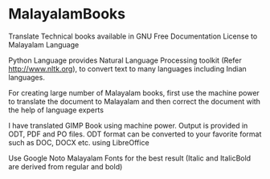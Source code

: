 # MalayalamBooks

Translate Technical books available in GNU Free Documentation License to Malayalam Language


Python Language provides Natural Language Processing toolkit (Refer http://www.nltk.org), to convert text to many languages including Indian languages.

For creating large number of Malayalam books, first use the machine power to  translate the document to Malayalam and then correct the document with the help of language experts

I have translated GIMP Book using machine power. Output is provided in ODT, PDF and PO files. ODT format can be converted to your favorite format such as DOC, DOCX etc. using LibreOffice 

Use Google Noto Malayalam Fonts for the best result (Italic and ItalicBold are derived from regular and bold)
